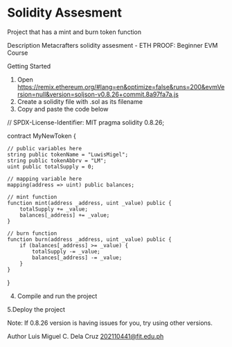 # Solidity Assesment
Project that has a mint and burn token function

Description
Metacrafters solidity assesment - ETH PROOF: Beginner EVM Course

Getting Started
1. Open https://remix.ethereum.org/#lang=en&optimize=false&runs=200&evmVersion=null&version=soljson-v0.8.26+commit.8a97fa7a.js
2. Create a solidity file with .sol as its filename
3. Copy and paste the code below

// SPDX-License-Identifier: MIT
pragma solidity 0.8.26;

contract MyNewToken {

    // public variables here
    string public tokenName = "LuwisMigel";
    string public tokenAbbrv = "LM";
    uint public totalSupply = 0;

    // mapping variable here
    mapping(address => uint) public balances;

    // mint function
    function mint(address _address, uint _value) public {
        totalSupply += _value;
        balances[_address] += _value;
    }

    // burn function
    function burn(address _address, uint _value) public {
        if (balances[_address] >= _value) {
            totalSupply -= _value;
            balances[_address] -= _value;
        }
    }

}

4. Compile and run the project

5.Deploy the project

Note: If 0.8.26 version is having issues for you, try using other versions.

Author
Luis Miguel C. Dela Cruz
202110441@fit.edu.ph
